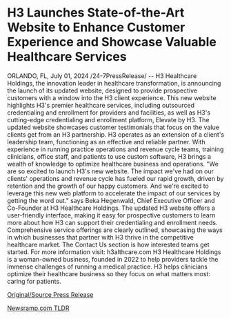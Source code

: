 # H3 Launches State-of-the-Art Website to Enhance Customer Experience and Showcase Valuable Healthcare Services

ORLANDO, FL, July 01, 2024 /24-7PressRelease/ -- H3 Healthcare Holdings, the innovation leader in healthcare transformation, is announcing the launch of its updated website, designed to provide prospective customers with a window into the H3 client experience. This new website highlights H3's premier healthcare services, including outsourced credentialing and enrollment for providers and facilities, as well as H3's cutting-edge credentialing and enrollment platform, Elevate by H3.  The updated website showcases customer testimonials that focus on the value clients get from an H3 partnership. H3 operates as an extension of a client's leadership team, functioning as an effective and reliable partner. With experience in running practice operations and revenue cycle teams, training clinicians, office staff, and patients to use custom software, H3 brings a wealth of knowledge to optimize healthcare business and operations.   "We are so excited to launch H3's new website. The impact we've had on our clients' operations and revenue cycle has fueled our rapid growth, driven by retention and the growth of our happy customers. And we're excited to leverage this new web platform to accelerate the impact of our services by getting the word out." says Beka Hegenwald, Chief Executive Officer and Co-Founder at H3 Healthcare Holdings.   The updated H3 website offers a user-friendly interface, making it easy for prospective customers to learn more about how H3 can support their credentialing and enrollment needs. Comprehensive service offerings are clearly outlined, showcasing the ways in which businesses that partner with H3 thrive in the competitive healthcare market. The Contact Us section is how interested teams get started.  For more information visit: h3althcare.com  H3 Healthcare Holdings is a woman-owned business, founded in 2022 to help providers tackle the immense challenges of running a medical practice. H3 helps clinicians optimize their healthcare business so they focus on what matters most: caring for patients. 

[Original/Source Press Release](https://www.24-7pressrelease.com/press-release/512086/h3-launches-state-of-the-art-website-to-enhance-customer-experience-and-showcase-valuable-healthcare-services) 

[Newsramp.com TLDR](https://newsramp.com/None) 